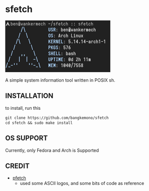 # sfetch
![logo](https://github.com/bangkemono/sfetch/blob/master/thumb.png)

A simple system information tool written in POSIX sh.

## INSTALLATION
to install, run this
```
git clone https://github.com/bangkemono/sfetch
cd sfetch && sudo make install
```

## OS SUPPORT
Currently, only Fedora and Arch is Supported

## CREDIT
- [pfetch](https://github.com/dylanaraps/pfetch)
    - used some ASCII logos, and some bits of code as reference
